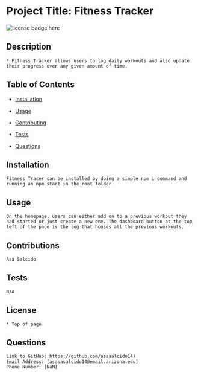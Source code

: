 # Project Title: Fitness Tracker
  ![license badge here](https://img.shields.io/badge/license-MIT-red)
  ## Description 
    * Fitness Tracker allows users to log daily workouts and also update their progress over any given amount of time.

  ## Table of Contents 

  * [Installation](#installation)
  
  * [Usage](#usage)
   
  * [Contributing](#contributing)
    
  * [Tests](#tests)
    
  * [Questions](#questions)
  
  ## Installation
    Fitness Tracer can be installed by doing a simple npm i command and running an npm start in the root folder
  
  ## Usage
    On the homepage, users can either add on to a previous workout they had started or just create a new one. The dashboard button at the top left of the page is the log that houses all the previous workouts. 

  ## Contributions
    Asa Salcido
  
  ## Tests
    N/A
  
  ## License
    * Top of page
  
  
  ## Questions
    Link to GitHub: https://github.com/asasalcido14)
    Email Address: [asasasalcido14@email.arizona.edu]
    Phone Number: [NaN]
  
